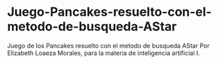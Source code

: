 # Juego-Pancakes-resuelto-con-el-metodo-de-busqueda-AStar
Juego de los Pancakes resuelto con el metodo de busqueda AStar 
Por Elizabeth Loaeza Morales, para la materia de inteligencia artificial I.
